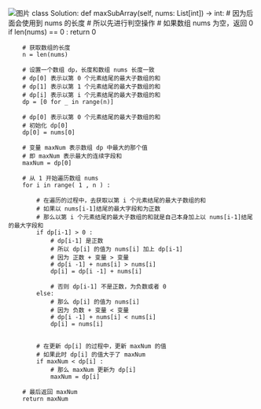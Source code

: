 ![图片](https://user-images.githubusercontent.com/38878365/184600861-3bf4f4e6-2e5a-4528-a4d5-5610c05b74ae.png)
    class Solution:
    def maxSubArray(self, nums: List[int]) -> int:
        # 因为后面会使用到 nums 的长度
        # 所以先进行判空操作
        # 如果数组 nums 为空，返回 0
        if len(nums) == 0 : return 0 

        # 获取数组的长度
        n = len(nums)

        # 设置一个数组 dp，长度和数组 nums 长度一致
        # dp[0] 表示以第 0 个元素结尾的最大子数组的和
        # dp[1] 表示以第 1 个元素结尾的最大子数组的和
        # dp[i] 表示以第 i 个元素结尾的最大子数组的和
        dp = [0 for _ in range(n)]

        # dp[0] 表示以第 0 个元素结尾的最大子数组的和
        # 初始化 dp[0]
        dp[0] = nums[0] 

        # 变量 maxNum 表示数组 dp 中最大的那个值
        # 即 maxNum 表示最大的连续字段和
        maxNum = dp[0] 

        # 从 1 开始遍历数组 nums
        for i in range( 1 , n ) : 

            # 在遍历的过程中，去获取以第 i 个元素结尾的最大子数组的和
            # 如果以 nums[i-1]结尾的最大字段和为正数
            # 那么以第 i 个元素结尾的最大子数组的和就是自己本身加上以 nums[i-1]结尾的最大字段和
            if dp[i-1] > 0 :
                # dp[i-1] 是正数
                # 所以 dp[i] 的值为 nums[i] 加上 dp[i-1]
                # 因为 正数 + 变量 > 变量
                # dp[i -1] + nums[i] > nums[i]
                dp[i] = dp[i -1] + nums[i] 

                # 否则 dp[i-1] 不是正数，为负数或者 0
            else:
                # 那么 dp[i] 的值为 nums[i]
                # 因为 负数 + 变量 < 变量
                # dp[i -1] + nums[i] < nums[i]
                dp[i] = nums[i] 


            # 在更新 dp[i] 的过程中，更新 maxNum 的值
            # 如果此时 dp[i] 的值大于了 maxNum
            if maxNum < dp[i] :
                # 那么 maxNum 更新为 dp[i]
                maxNum = dp[i] 

        # 最后返回 maxNum
        return maxNum 
